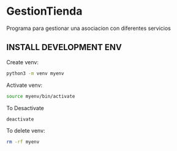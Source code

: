 # GestionTienda
Programa para gestionar una asociacion con diferentes servicios


## INSTALL DEVELOPMENT ENV

Create venv:

``` BASH
python3 -m venv myenv
```
Activate venv:

``` BASH
source myenv/bin/activate
```

To Desactivate

``` BASH
deactivate
```

To delete venv:
``` BASH
rm -rf myenv
```
